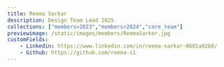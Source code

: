 ```yaml
---
title: Reema Sarkar
description: Design Team Lead 2025
collections: ["members>2023","members>2024","core_team"]
previewimage: /static/images/members/ReemaSarkar.jpg
customFields:
    - Linkedin: https://www.linkedin.com/in/reema-sarkar-0601a02b8/
    - Github: https://github.com/reema-s1
---
```

